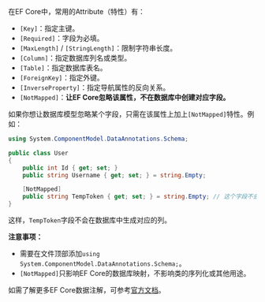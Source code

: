 在EF Core中，常用的Attribute（特性）有：

- `[Key]`：指定主键。
- `[Required]`：字段为必填。
- `[MaxLength]` / `[StringLength]`：限制字符串长度。
- `[Column]`：指定数据库列名或类型。
- `[Table]`：指定数据库表名。
- `[ForeignKey]`：指定外键。
- `[InverseProperty]`：指定导航属性的反向关系。
- `[NotMapped]`：**让EF Core忽略该属性，不在数据库中创建对应字段。**

如果你想让数据库模型忽略某个字段，只需在该属性上加上`[NotMapped]`特性。例如：

```csharp
using System.ComponentModel.DataAnnotations.Schema;

public class User
{
    public int Id { get; set; }
    public string Username { get; set; } = string.Empty;

    [NotMapped]
    public string TempToken { get; set; } = string.Empty; // 这个字段不会映射到数据库
}
```

这样，`TempToken`字段不会在数据库中生成对应的列。

**注意事项：**
- 需要在文件顶部添加`using System.ComponentModel.DataAnnotations.Schema;`。
- `[NotMapped]`只影响EF Core的数据库映射，不影响类的序列化或其他用途。

如需了解更多EF Core数据注解，可参考[官方文档](https://learn.microsoft.com/zh-cn/ef/core/modeling/entity-properties?tabs=data-annotations)。